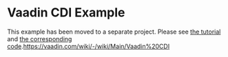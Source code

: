 Vaadin CDI Example
======================

This example has been moved to a separate project. Please see [the tutorial]() and [the corresponding code](https://github.com/vaadin/cdi-tutorial).https://vaadin.com/wiki/-/wiki/Main/Vaadin%20CDI